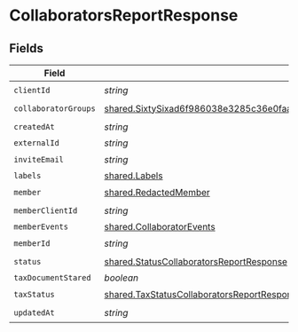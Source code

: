 # CollaboratorsReportResponse


## Fields

| Field                                                                                                                                                                            | Type                                                                                                                                                                             | Required                                                                                                                                                                         | Description                                                                                                                                                                      |
| -------------------------------------------------------------------------------------------------------------------------------------------------------------------------------- | -------------------------------------------------------------------------------------------------------------------------------------------------------------------------------- | -------------------------------------------------------------------------------------------------------------------------------------------------------------------------------- | -------------------------------------------------------------------------------------------------------------------------------------------------------------------------------- |
| `clientId`                                                                                                                                                                       | *string*                                                                                                                                                                         | :heavy_check_mark:                                                                                                                                                               | N/A                                                                                                                                                                              |
| `collaboratorGroups`                                                                                                                                                             | [shared.SixtySixad6f986038e3285c36e0faa5c61b52a02882d1460acb116b601a30abfb6c1d](../../models/shared/sixtysixad6f986038e3285c36e0faa5c61b52a02882d1460acb116b601a30abfb6c1d.md)[] | :heavy_check_mark:                                                                                                                                                               | N/A                                                                                                                                                                              |
| `createdAt`                                                                                                                                                                      | *string*                                                                                                                                                                         | :heavy_check_mark:                                                                                                                                                               | N/A                                                                                                                                                                              |
| `externalId`                                                                                                                                                                     | *string*                                                                                                                                                                         | :heavy_minus_sign:                                                                                                                                                               | N/A                                                                                                                                                                              |
| `inviteEmail`                                                                                                                                                                    | *string*                                                                                                                                                                         | :heavy_check_mark:                                                                                                                                                               | N/A                                                                                                                                                                              |
| `labels`                                                                                                                                                                         | [shared.Labels](../../models/shared/labels.md)                                                                                                                                   | :heavy_minus_sign:                                                                                                                                                               | N/A                                                                                                                                                                              |
| `member`                                                                                                                                                                         | [shared.RedactedMember](../../models/shared/redactedmember.md)                                                                                                                   | :heavy_check_mark:                                                                                                                                                               | N/A                                                                                                                                                                              |
| `memberClientId`                                                                                                                                                                 | *string*                                                                                                                                                                         | :heavy_check_mark:                                                                                                                                                               | N/A                                                                                                                                                                              |
| `memberEvents`                                                                                                                                                                   | [shared.CollaboratorEvents](../../models/shared/collaboratorevents.md)                                                                                                           | :heavy_minus_sign:                                                                                                                                                               | N/A                                                                                                                                                                              |
| `memberId`                                                                                                                                                                       | *string*                                                                                                                                                                         | :heavy_check_mark:                                                                                                                                                               | N/A                                                                                                                                                                              |
| `status`                                                                                                                                                                         | [shared.StatusCollaboratorsReportResponse](../../models/shared/statuscollaboratorsreportresponse.md)                                                                             | :heavy_check_mark:                                                                                                                                                               | N/A                                                                                                                                                                              |
| `taxDocumentStared`                                                                                                                                                              | *boolean*                                                                                                                                                                        | :heavy_minus_sign:                                                                                                                                                               | N/A                                                                                                                                                                              |
| `taxStatus`                                                                                                                                                                      | [shared.TaxStatusCollaboratorsReportResponse](../../models/shared/taxstatuscollaboratorsreportresponse.md)                                                                       | :heavy_check_mark:                                                                                                                                                               | N/A                                                                                                                                                                              |
| `updatedAt`                                                                                                                                                                      | *string*                                                                                                                                                                         | :heavy_check_mark:                                                                                                                                                               | N/A                                                                                                                                                                              |